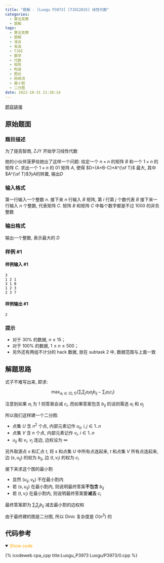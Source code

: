 ```yaml
---
title: "题解 - [Luogu P3973] [TJOI2015] 线性代数"
categories:
  - 算法竞赛
  - 题解
tags:
  - 算法竞赛
  - 题解
  - 洛谷
  - 省选
  - TJOI
  - 数学
  - 代数
  - 矩阵
  - 构造
  - 图论
  - 网络流
  - 最小割
  - 二分图
date: 2022-10-31 21:38:14
---
```


[题目链接](https://www.luogu.com.cn/problem/P3973)

<!-- more -->

## 原始题面

### 题目描述

为了提高智商, ZJY 开始学习线性代数

她的小伙伴菠萝给她出了这样一个问题: 给定一个 $n \times n$ 的矩阵 $B$ 和一个 $1 \times n$ 的矩阵 $C$. 求出一个 $1×n$ 的 01 矩阵 $A$, 使得 $D=(A×B-C)×A^{\sf T}$ 最大, 其中$A^{\sf T}$为$A$的转置, 输出$D$

### 输入格式

第一行输入一个整数 $n$. 接下来 $n$ 行输入 $B$ 矩阵, 第 $i$ 行第 $j$ 个数代表 $B$ 接下来一行输入 $n$ 个整数, 代表矩阵 $C$. 矩阵 $B$ 和矩阵 $C$ 中每个数字都是不过 $1000$ 的非负整数

### 输出格式

输出一个整数, 表示最大的 $D$

### 样例 #1

#### 样例输入 #1

```input1
3
1 2 1
3 1 0
1 2 3
2 3 7
```

#### 样例输出 #1

```output1
2
```

### 提示

- 对于 $30\%$ 的数据, $n \leq 15$；
- 对于 $100\%$ 的数据, $1 \leq n \leq 500$；
- 另外还有两组不计分的 hack 数据, 放在 subtask 2 中, 数据范围与上面一致

## 解题思路

式子不难写出来, 即求:

$$
\max_{a_i\in\{0,1\}}\left\{\sum_i\sum_j a_ia_jb_{ij}-\sum_i a_ic_i\right\}
$$

注意到如果 $a_i$ 为 $1$ 则答案会减 $c_i$, 而如果答案包含 $b_{ij}$ 的话则需选 $a_i$ 和 $a_j$

所以我们这样建一个二分图:

- 点集 $U$ 含 $n^2$ 个点, 内部元素记作 $u_{ij}$, $i,j\in 1..n$
- 点集 $V$ 含 $n$ 个点, 内部元素记作 $v_i$, $i\in 1..n$
- $u_{ij}$ 和 $v_i$, $v_j$ 连边, 边权设为 $\infty$

另外取源点 $s$ 和汇点 $t$, 将 $s$ 和点集 $U$ 中所有点连起来, $t$ 和点集 $V$ 所有点连起来, 边 $(s,u_{ij})$ 的权为 $b_{ij}$, 边 $(t,v_i)$ 的权为 $c_i$

接下来求这个图的最小割

- 显然 $(u_{ij},v_k)$ 不在最小割内
- 若 $(s,u_{ij})$ 在最小割内, 则说明最终答案**不包含** $b_{ij}$
- 若 $(t,v_i)$ 在最小割内, 则说明最终答案要**减去** $c_i$

最终答案即为 $\sum_i\sum_j b_{ij}$ 减去最小割的边权和

由于最终建的图是二分图, 所以 Dinic 复杂度是 $O(n^3)$ 的

## 代码参考

<details open>
<summary><font color='orange'>Show code</font></summary>

{% icodeweb cpa_cpp title:Luogu_P3973 Luogu/P3973/0.cpp %}

</details>
